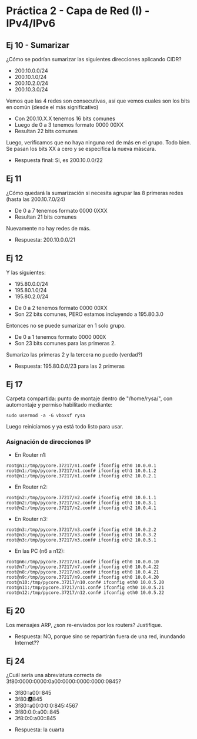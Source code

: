 # Práctica 2 - Capa de Red (I) - IPv4/IPv6

## Ej 10 - Sumarizar 
¿Cómo se podrían sumarizar las siguientes direcciones aplicando CIDR?
- 200.10.0.0/24
- 200.10.1.0/24
- 200.10.2.0/24
- 200.10.3.0/24

Vemos que las 4 redes son consecutivas, así que vemos cuales son los bits en común (desde el más significativo)

* Con 200.10.X.X tenemos 16 bits comunes 
* Luego de 0 a 3 tenemos formato 0000 00XX
* Resultan 22 bits comunes

Luego, verificamos que no haya ninguna red de más en el grupo. 
Todo bien. Se pasan los bits XX a cero y se especifica la nueva máscara. 

- Respuesta final: Si, es 200.10.0.0/22

## Ej 11
¿Cómo quedará la sumarización si necesita agrupar las 8 primeras redes (hasta las
200.10.7.0/24)

* De 0 a 7 tenemos formato 0000 0XXX
* Resultan 21 bits comunes

Nuevamente no hay redes de más.

* Respuesta: 200.10.0.0/21

## Ej 12
Y las siguientes:
- 195.80.0.0/24
- 195.80.1.0/24
- 195.80.2.0/24

* De 0 a 2 tenemos formato 0000 00XX
* Son 22 bits comunes, PERO estamos incluyendo a 195.80.3.0

Entonces no se puede sumarizar en 1 solo grupo. 

* De 0 a 1 tenemos formato 0000 000X
* Son 23 bits comunes para las primeras 2.

Sumarizo las primeras 2 y la tercera no puedo (verdad?)

* Respuesta: 195.80.0.0/23 para las 2 primeras

## Ej 17
Carpeta compartida: punto de montaje dentro de "/home/rysa/", con automontaje y permiso habilitado mediante:

``` sudo usermod -a -G vboxsf rysa ```

Luego reiniciamos y ya está todo listo para usar.

### Asignación de direcciones IP

* En Router n1:
``` 
root@n1:/tmp/pycore.37217/n1.conf# ifconfig eth0 10.0.0.1
root@n1:/tmp/pycore.37217/n1.conf# ifconfig eth1 10.0.1.2
root@n1:/tmp/pycore.37217/n1.conf# ifconfig eth2 10.0.2.1 
```

* En Router n2:
``` 
root@n2:/tmp/pycore.37217/n2.conf# ifconfig eth0 10.0.1.1
root@n2:/tmp/pycore.37217/n2.conf# ifconfig eth1 10.0.3.1
root@n2:/tmp/pycore.37217/n2.conf# ifconfig eth2 10.0.4.1
``` 

* En Router n3:
``` 
root@n3:/tmp/pycore.37217/n3.conf# ifconfig eth0 10.0.2.2
root@n3:/tmp/pycore.37217/n3.conf# ifconfig eth1 10.0.3.2
root@n3:/tmp/pycore.37217/n3.conf# ifconfig eth2 10.0.5.1
``` 

* En las PC (n6 a n12):
``` 
root@n6:/tmp/pycore.37217/n1.conf# ifconfig eth0 10.0.0.10 
root@n7:/tmp/pycore.37217/n7.conf# ifconfig eth0 10.0.4.22
root@n8:/tmp/pycore.37217/n8.conf# ifconfig eth0 10.0.4.21
root@n9:/tmp/pycore.37217/n9.conf# ifconfig eth0 10.0.4.20
root@n10:/tmp/pycore.37217/n10.conf# ifconfig eth0 10.0.5.20
root@n11:/tmp/pycore.37217/n11.conf# ifconfig eth0 10.0.5.21
root@n12:/tmp/pycore.37217/n12.conf# ifconfig eth0 10.0.5.22
```



## Ej 20
Los mensajes ARP, ¿son re-enviados por los routers? Justifique.

* Respuesta: NO, porque sino se repartirán fuera de una red, inundando Internet??

## Ej 24
¿Cuál sería una abreviatura correcta de 3f80:0000:0000:0a00:0000:0000:0000:0845?
- 3f80::a00::845
- 3f80::a:845
- 3f80::a00:0:0:0:845:4567
- 3f80:0:0:a00::845
- 3f8:0:0:a00::845

* Respuesta: la cuarta
